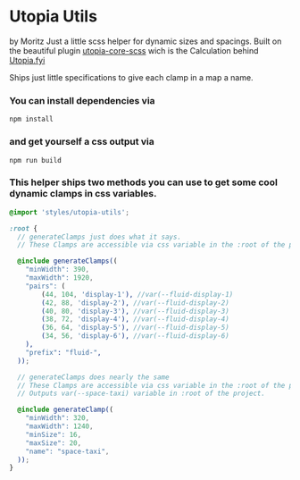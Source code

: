 # Utopia Utils

by Moritz
Just a little scss helper for dynamic sizes and spacings.
Built on the beautiful plugin [utopia-core-scss](https://github.com/trys/utopia-core-scss.git) wich is the Calculation behind [Utopia.fyi](https://utopia.fyi)

Ships just little specifications to give each clamp in a map a name.

### You can install dependencies via
`npm install`

### and get yourself a css output via
`npm run build`

### This helper ships two methods you can use to get some cool dynamic clamps in css variables.
```scss
@import 'styles/utopia-utils';

:root {
  // generateClamps just does what it says.
  // These Clamps are accessible via css variable in the :root of the project.

  @include generateClamps((
    "minWidth": 390,
    "maxWidth": 1920,
    "pairs": (
        (44, 104, 'display-1'), //var(--fluid-display-1)
        (42, 88, 'display-2'), //var(--fluid-display-2)
        (40, 80, 'display-3'), //var(--fluid-display-3)
        (38, 72, 'display-4'), //var(--fluid-display-4)
        (36, 64, 'display-5'), //var(--fluid-display-5)
        (34, 56, 'display-6'), //var(--fluid-display-6)
    ),
    "prefix": "fluid-",
  ));

  // generateClamps does nearly the same
  // These Clamps are accessible via css variable in the :root of the project.
  // Outputs var(--space-taxi) variable in :root of the project.

  @include generateClamp((
    "minWidth": 320,
    "maxWidth": 1240,
    "minSize": 16,
    "maxSize": 20,
    "name": "space-taxi",
  ));
}
```

